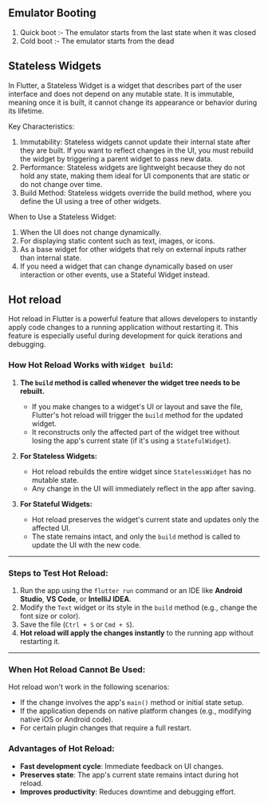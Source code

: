 ## Emulator Booting
1. Quick boot :- The emulator starts from the last state when it was closed
2. Cold boot :- The emulator starts from the dead

## Stateless Widgets
In Flutter, a Stateless Widget is a widget that describes part of the user interface and does not depend on any mutable state. It is immutable, meaning once it is built, it cannot change its appearance or behavior during its lifetime.

Key Characteristics:

1. Immutability: Stateless widgets cannot update their internal state after they are built. If you want to reflect changes in the UI, you must rebuild the widget by triggering a parent widget to pass new data.
2. Performance: Stateless widgets are lightweight because they do not hold any state, making them ideal for UI components that are static or do not change over time.
3. Build Method: Stateless widgets override the build method, where you define the UI using a tree of other widgets.


When to Use a Stateless Widget:

1. When the UI does not change dynamically.
2. For displaying static content such as text, images, or icons.
3. As a base widget for other widgets that rely on external inputs rather than internal state.
4. If you need a widget that can change dynamically based on user interaction or other events, use a Stateful Widget instead.

## Hot reload
Hot reload in Flutter is a powerful feature that allows developers to instantly apply code changes to a running application without restarting it. This feature is especially useful during development for quick iterations and debugging.

### How Hot Reload Works with `Widget build`:
1. **The `build` method is called whenever the widget tree needs to be rebuilt.**
    - If you make changes to a widget's UI or layout and save the file, Flutter's hot reload will trigger the `build` method for the updated widget.
    - It reconstructs only the affected part of the widget tree without losing the app's current state (if it's using a `StatefulWidget`).

2. **For Stateless Widgets:**
    - Hot reload rebuilds the entire widget since `StatelessWidget` has no mutable state.
    - Any change in the UI will immediately reflect in the app after saving.

3. **For Stateful Widgets:**
    - Hot reload preserves the widget's current state and updates only the affected UI.
    - The state remains intact, and only the `build` method is called to update the UI with the new code.

---

### Steps to Test Hot Reload:
1. Run the app using the `flutter run` command or an IDE like **Android Studio**, **VS Code**, or **IntelliJ IDEA**.
2. Modify the `Text` widget or its style in the `build` method (e.g., change the font size or color).
3. Save the file (`Ctrl + S` or `Cmd + S`).
4. **Hot reload will apply the changes instantly** to the running app without restarting it.

---

### When Hot Reload Cannot Be Used:
Hot reload won't work in the following scenarios:
- If the change involves the app's `main()` method or initial state setup.
- If the application depends on native platform changes (e.g., modifying native iOS or Android code).
- For certain plugin changes that require a full restart.

### Advantages of Hot Reload:
- **Fast development cycle**: Immediate feedback on UI changes.
- **Preserves state**: The app's current state remains intact during hot reload.
- **Improves productivity**: Reduces downtime and debugging effort.